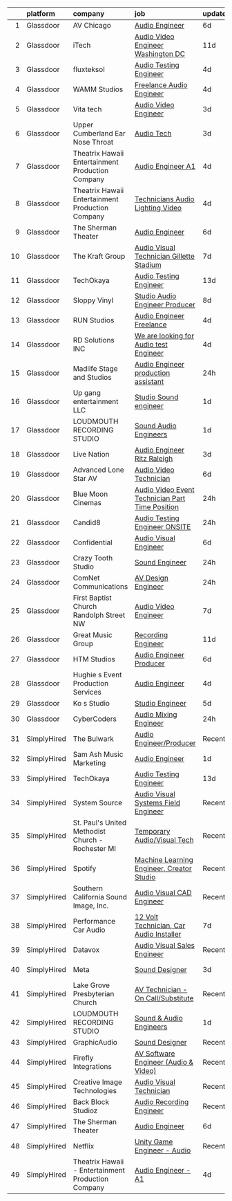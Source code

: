 

|    | platform    | company                                            | job                                                                                                                                                                                                                                                                                                                                                                                                                                                                                                                                                                                                                                                                                                                                                                                                                                                                                                                                                                                                                                                                                                                                                                                                                                                                                                                                                                          | update_time   | location            |
|---:|:------------|:---------------------------------------------------|:-----------------------------------------------------------------------------------------------------------------------------------------------------------------------------------------------------------------------------------------------------------------------------------------------------------------------------------------------------------------------------------------------------------------------------------------------------------------------------------------------------------------------------------------------------------------------------------------------------------------------------------------------------------------------------------------------------------------------------------------------------------------------------------------------------------------------------------------------------------------------------------------------------------------------------------------------------------------------------------------------------------------------------------------------------------------------------------------------------------------------------------------------------------------------------------------------------------------------------------------------------------------------------------------------------------------------------------------------------------------------------|:--------------|:--------------------|
|  1 | Glassdoor   | AV Chicago                                         | [Audio Engineer](https://www.glassdoor.com/partner/jobListing.htm?pos=114&ao=1136043&s=58&guid=00000182a56d493ba1b18c35ce418afe&src=GD_JOB_AD&t=SR&vt=w&cs=1_6886a398&cb=1660632779394&jobListingId=1008062929574&jrtk=3-0-1gaimqib6j47i801-1gaimqibpjiht800-663dc803e417c181-)                                                                                                                                                                                                                                                                                                                                                                                                                                                                                                                                                                                                                                                                                                                                                                                                                                                                                                                                                                                                                                                                                              | 6d            | Chicago, IL         |
|  2 | Glassdoor   | iTech                                              | [Audio Video Engineer  Washington DC](https://www.glassdoor.com/partner/jobListing.htm?pos=117&ao=1136043&s=58&guid=00000182a56d493ba1b18c35ce418afe&src=GD_JOB_AD&t=SR&vt=w&ea=1&cs=1_a5960ad6&cb=1660632779394&jobListingId=1008052959472&jrtk=3-0-1gaimqib6j47i801-1gaimqibpjiht800-d073909d3cc9c6f6-)                                                                                                                                                                                                                                                                                                                                                                                                                                                                                                                                                                                                                                                                                                                                                                                                                                                                                                                                                                                                                                                                    | 11d           | Washington, DC      |
|  3 | Glassdoor   | fluxteksol                                         | [Audio Testing Engineer](https://www.glassdoor.com/partner/jobListing.htm?pos=130&ao=1136043&s=58&guid=00000182a56d493ba1b18c35ce418afe&src=GD_JOB_AD&t=SR&vt=w&ea=1&cs=1_86d123ce&cb=1660632779395&jobListingId=1008067231113&jrtk=3-0-1gaimqib6j47i801-1gaimqibpjiht800-5fab774d30200aa6-)                                                                                                                                                                                                                                                                                                                                                                                                                                                                                                                                                                                                                                                                                                                                                                                                                                                                                                                                                                                                                                                                                 | 4d            | Sunnyvale, CA       |
|  4 | Glassdoor   | WAMM Studios                                       | [Freelance Audio Engineer](https://www.glassdoor.com/partner/jobListing.htm?pos=107&ao=1110586&s=58&guid=00000182a56d493ba1b18c35ce418afe&src=GD_JOB_AD&t=SR&vt=w&ea=1&cs=1_a0ec18bd&cb=1660632779393&jobListingId=1008067365291&cpc=F4EED0218A761C36&jrtk=3-0-1gaimqib6j47i801-1gaimqibpjiht800-d657a9ef852e62b3--6NYlbfkN0B5UHek4Qu0GfrF48bawCHVzesMaXJz4JkpY8HfpPPAspdR5i59XOVnnAnhjkOh00U-7-HEgoZJ68FMkxZkNqOGV7qwc_OKK6dhASTqENfFtyYIvr3bmZZfkpcnBt7QwvH5Kqn6VYhFiG5w_TLRJ_HBmD2n8E4mJer4jvRatD7Cy3Wc8mDb0-I7NwfvXqTZCaujI7Dj3Wj0Sqc76QbpE61UOHDha9a-BB97FWw0RuDaLeXcWxOaPx7l01eqj4REyWxkqVGJ-KdIBURPudBIZpljNM2mPfM44Rke24EXTsaC76W-aJt2NZrAeRdLj226zuglkVPNALoBIcz8QnZstlx_2Uo0tHBX8N8EkDlIbFN0n5pTjDgRo8INvN-osIsKd5fD5pqZS98gbrffEOxBhaWjtLs3A6K5csIw4RClGaVlH3auaeBg35JfLuNMl0_j5CjiuCEHeOQnVW40fRV2Ik2fv14pF60D6O3MQn57YxMX6CnIxxL0-peA4xfWZH19UpE%3D)                                                                                                                                                                                                                                                                                                                                                                                                                                                                                                            | 4d            | Jonesboro, GA       |
|  5 | Glassdoor   | Vita tech                                          | [Audio Video Engineer](https://www.glassdoor.com/partner/jobListing.htm?pos=119&ao=1136043&s=58&guid=00000182a56d493ba1b18c35ce418afe&src=GD_JOB_AD&t=SR&vt=w&ea=1&cs=1_a5c89974&cb=1660632779394&jobListingId=1008068858515&jrtk=3-0-1gaimqib6j47i801-1gaimqibpjiht800-d36b97d54bc2b10c-)                                                                                                                                                                                                                                                                                                                                                                                                                                                                                                                                                                                                                                                                                                                                                                                                                                                                                                                                                                                                                                                                                   | 3d            | Baltimore, MD       |
|  6 | Glassdoor   | Upper Cumberland Ear  Nose  Throat                 | [Audio Tech](https://www.glassdoor.com/partner/jobListing.htm?pos=123&ao=1136043&s=58&guid=00000182a56d493ba1b18c35ce418afe&src=GD_JOB_AD&t=SR&vt=w&ea=1&cs=1_0fa5dcd4&cb=1660632779394&jobListingId=1008068781771&jrtk=3-0-1gaimqib6j47i801-1gaimqibpjiht800-abd10aa6aa119218-)                                                                                                                                                                                                                                                                                                                                                                                                                                                                                                                                                                                                                                                                                                                                                                                                                                                                                                                                                                                                                                                                                             | 3d            | Cookeville, TN      |
|  7 | Glassdoor   | Theatrix Hawaii   Entertainment Production Company | [Audio Engineer   A1](https://www.glassdoor.com/partner/jobListing.htm?pos=105&ao=1110586&s=58&guid=00000182a56d493ba1b18c35ce418afe&src=GD_JOB_AD&t=SR&vt=w&ea=1&cs=1_38eb3e1a&cb=1660632779392&jobListingId=1008067224153&cpc=DE56C24FF6DEC286&jrtk=3-0-1gaimqib6j47i801-1gaimqibpjiht800-757c58be9d61983c--6NYlbfkN0B_hLmGZp1MR3sXDh5QAXuHMP_kdwFuHpvlURMpAtcV2blLL-WwqXdcUrlCqM5cfmajZTDLQ6WsdEzmxW4ClISkVEEnji6aU4csLscOAuj2FROULUG3Icwa8jyVCtjom7AO3r7Y1QpRVW1aU7LG_8zPn9BxdbJ4kYDKNKMo0nGxNN2L-DGRffl3nP76-ZDLxrj1E2U2kZJR9pnac33AVGiV7Rv1QKpqqM8gPoeQNXNk6TKmziuhlRWYV_mdHiVSkp3Lm9oM-9SbbrnWnuW9N6puuTOM9Zdkbr4ny8H-M28K_PeK-r3uT_TFJtsrdnDLBVwfq6zNdxaXCwu1a6eh9bN0cJG10VaC1qRGBcjPglMzRDUjAO1YwyEIRYXP0otarXq_iyHzpckw7H2bjReC-yIpuVSWrHIUSZySjYivtuHVlMp5oTqbVkUwf-xdF6f-B7U3yOwJk-b6B0MCWTglehRm_90b05X0xwqJL6fgpRa20B7F-GGTR-jWAMLuNVpJ5-Y%3D)                                                                                                                                                                                                                                                                                                                                                                                                                                                                                                                 | 4d            | Waipahu, HI         |
|  8 | Glassdoor   | Theatrix Hawaii   Entertainment Production Company | [Technicians   Audio  Lighting   Video](https://www.glassdoor.com/partner/jobListing.htm?pos=116&ao=1136043&s=58&guid=00000182a56d493ba1b18c35ce418afe&src=GD_JOB_AD&t=SR&vt=w&ea=1&cs=1_7ea3415e&cb=1660632779394&jobListingId=1008067353382&jrtk=3-0-1gaimqib6j47i801-1gaimqibpjiht800-e5f33e14756a8b80-)                                                                                                                                                                                                                                                                                                                                                                                                                                                                                                                                                                                                                                                                                                                                                                                                                                                                                                                                                                                                                                                                  | 4d            | Honolulu, HI        |
|  9 | Glassdoor   | The Sherman Theater                                | [Audio Engineer](https://www.glassdoor.com/partner/jobListing.htm?pos=110&ao=1136043&s=58&guid=00000182a56d493ba1b18c35ce418afe&src=GD_JOB_AD&t=SR&vt=w&ea=1&cs=1_21d8bf6d&cb=1660632779393&jobListingId=1008063171100&jrtk=3-0-1gaimqib6j47i801-1gaimqibpjiht800-0b91e98548f969fa-)                                                                                                                                                                                                                                                                                                                                                                                                                                                                                                                                                                                                                                                                                                                                                                                                                                                                                                                                                                                                                                                                                         | 6d            | Stroudsburg, PA     |
| 10 | Glassdoor   | The Kraft Group                                    | [Audio Visual Technician   Gillette Stadium](https://www.glassdoor.com/partner/jobListing.htm?pos=129&ao=1136043&s=58&guid=00000182a56d493ba1b18c35ce418afe&src=GD_JOB_AD&t=SR&vt=w&cs=1_629f9213&cb=1660632779395&jobListingId=1008060379455&jrtk=3-0-1gaimqib6j47i801-1gaimqibpjiht800-61d45a59facbc06f-)                                                                                                                                                                                                                                                                                                                                                                                                                                                                                                                                                                                                                                                                                                                                                                                                                                                                                                                                                                                                                                                                  | 7d            | Foxborough, MA      |
| 11 | Glassdoor   | TechOkaya                                          | [Audio Testing Engineer](https://www.glassdoor.com/partner/jobListing.htm?pos=118&ao=1136043&s=58&guid=00000182a56d493ba1b18c35ce418afe&src=GD_JOB_AD&t=SR&vt=w&ea=1&cs=1_5630256f&cb=1660632779394&jobListingId=1008047765878&jrtk=3-0-1gaimqib6j47i801-1gaimqibpjiht800-4aaedef2dbd25fac-)                                                                                                                                                                                                                                                                                                                                                                                                                                                                                                                                                                                                                                                                                                                                                                                                                                                                                                                                                                                                                                                                                 | 13d           | Sunnyvale, CA       |
| 12 | Glassdoor   | Sloppy Vinyl                                       | [Studio Audio Engineer Producer](https://www.glassdoor.com/partner/jobListing.htm?pos=112&ao=1136043&s=58&guid=00000182a56d493ba1b18c35ce418afe&src=GD_JOB_AD&t=SR&vt=w&ea=1&cs=1_bbd10acc&cb=1660632779394&jobListingId=1008058941149&jrtk=3-0-1gaimqib6j47i801-1gaimqibpjiht800-e48880e05b7ba1a4-)                                                                                                                                                                                                                                                                                                                                                                                                                                                                                                                                                                                                                                                                                                                                                                                                                                                                                                                                                                                                                                                                         | 8d            | Clifton, NJ         |
| 13 | Glassdoor   | RUN Studios                                        | [Audio Engineer   Freelance](https://www.glassdoor.com/partner/jobListing.htm?pos=120&ao=1136043&s=58&guid=00000182a56d493ba1b18c35ce418afe&src=GD_JOB_AD&t=SR&vt=w&cs=1_2f1749e9&cb=1660632779394&jobListingId=1008067515373&jrtk=3-0-1gaimqib6j47i801-1gaimqibpjiht800-12dbffc518bf72b9-)                                                                                                                                                                                                                                                                                                                                                                                                                                                                                                                                                                                                                                                                                                                                                                                                                                                                                                                                                                                                                                                                                  | 4d            | San Diego, CA       |
| 14 | Glassdoor   | RD Solutions INC                                   | [We are looking for Audio test Engineer](https://www.glassdoor.com/partner/jobListing.htm?pos=127&ao=1136043&s=58&guid=00000182a56d493ba1b18c35ce418afe&src=GD_JOB_AD&t=SR&vt=w&ea=1&cs=1_b2df70b5&cb=1660632779394&jobListingId=1008067132321&jrtk=3-0-1gaimqib6j47i801-1gaimqibpjiht800-2ea88481750394b4-)                                                                                                                                                                                                                                                                                                                                                                                                                                                                                                                                                                                                                                                                                                                                                                                                                                                                                                                                                                                                                                                                 | 4d            | Sunnyvale, CA       |
| 15 | Glassdoor   | Madlife Stage and Studios                          | [Audio Engineer  production assistant](https://www.glassdoor.com/partner/jobListing.htm?pos=128&ao=1136043&s=58&guid=00000182a56d493ba1b18c35ce418afe&src=GD_JOB_AD&t=SR&vt=w&ea=1&cs=1_ef1ebcdb&cb=1660632779395&jobListingId=1008072076549&jrtk=3-0-1gaimqib6j47i801-1gaimqibpjiht800-af732d2c15f72030-)                                                                                                                                                                                                                                                                                                                                                                                                                                                                                                                                                                                                                                                                                                                                                                                                                                                                                                                                                                                                                                                                   | 24h           | Woodstock, GA       |
| 16 | Glassdoor   | Up gang entertainment LLC                          | [Studio Sound engineer](https://www.glassdoor.com/partner/jobListing.htm?pos=106&ao=1110586&s=58&guid=00000182a56d493ba1b18c35ce418afe&src=GD_JOB_AD&t=SR&vt=w&ea=1&cs=1_7b84e055&cb=1660632779393&jobListingId=1008070154248&cpc=C3517E2410EFB392&jrtk=3-0-1gaimqib6j47i801-1gaimqibpjiht800-c0861b4815099cb3--6NYlbfkN0AY4guaBc_odNxnJHTncvfwFu86WvDwtbc_K-gSZc1x5KUyCNRpwyTyJ5U7UzaUWGkjnH7Hbk4J0cevU1D1L-QC3IS5_9-J6AGlqAvh6W4wsXzr00XD5BRSIuv_RdcsS0gDxgOSu_NgR7CenUsm81HHFckomowGnkb0fqZ95he6pWQaeab5f_-nN2YE9yZOGxBcXizeSr8ruG0ITn-eKrgi12jwJfvAQH2kHedA4IVqHfpW951lIxJAKblNWXpu0pVjR_uL29DYZ-6142IM21leCgSlqhuyQatr0K-9R5sqI7lGR7nOK6dVtMZWBWCFR2y7qFWW1mCJE-H9wvoP0ThXgpY4L0HElSRsapzqEEJy2oW7lP89GC6Q-AKCMNwMgqTtXcSttU4p_NgRxonCZRsI_PryaCiyZIVwCWn8EyGPfQ_izKx6k0QW1-rcvAQWeP9k5mpmWhL15UvusjMOG229CyPsQBauizzeRJcFzlDozoGTT3FGDWx7VsCcSSuH6Yk%3D)                                                                                                                                                                                                                                                                                                                                                                                                                                                                                                               | 1d            | Denver, CO          |
| 17 | Glassdoor   | LOUDMOUTH RECORDING STUDIO                         | [Sound   Audio Engineers](https://www.glassdoor.com/partner/jobListing.htm?pos=121&ao=1136043&s=58&guid=00000182a56d493ba1b18c35ce418afe&src=GD_JOB_AD&t=SR&vt=w&ea=1&cs=1_d36537e8&cb=1660632779394&jobListingId=1008070276907&jrtk=3-0-1gaimqib6j47i801-1gaimqibpjiht800-eb478c6bbd903257-)                                                                                                                                                                                                                                                                                                                                                                                                                                                                                                                                                                                                                                                                                                                                                                                                                                                                                                                                                                                                                                                                                | 1d            | Toledo, OH          |
| 18 | Glassdoor   | Live Nation                                        | [Audio Engineer   Ritz Raleigh](https://www.glassdoor.com/partner/jobListing.htm?pos=126&ao=1136043&s=58&guid=00000182a56d493ba1b18c35ce418afe&src=GD_JOB_AD&t=SR&vt=w&cs=1_e75fce34&cb=1660632779394&jobListingId=1008069042687&jrtk=3-0-1gaimqib6j47i801-1gaimqibpjiht800-8631470ac1702c27-)                                                                                                                                                                                                                                                                                                                                                                                                                                                                                                                                                                                                                                                                                                                                                                                                                                                                                                                                                                                                                                                                               | 3d            | Raleigh, NC         |
| 19 | Glassdoor   | Advanced Lone Star AV                              | [Audio Video Technician](https://www.glassdoor.com/partner/jobListing.htm?pos=115&ao=1136043&s=58&guid=00000182a56d493ba1b18c35ce418afe&src=GD_JOB_AD&t=SR&vt=w&ea=1&cs=1_4531b61c&cb=1660632779394&jobListingId=1008063523028&jrtk=3-0-1gaimqib6j47i801-1gaimqibpjiht800-553e5a1dcc786456-)                                                                                                                                                                                                                                                                                                                                                                                                                                                                                                                                                                                                                                                                                                                                                                                                                                                                                                                                                                                                                                                                                 | 6d            | Mansfield, TX       |
| 20 | Glassdoor   | Blue Moon Cinemas                                  | [Audio Video Event Technician  Part Time Position](https://www.glassdoor.com/partner/jobListing.htm?pos=125&ao=1136043&s=58&guid=00000182a56d493ba1b18c35ce418afe&src=GD_JOB_AD&t=SR&vt=w&ea=1&cs=1_0cef7806&cb=1660632779394&jobListingId=1008072901024&jrtk=3-0-1gaimqib6j47i801-1gaimqibpjiht800-9854e4ca13a3b2e6-)                                                                                                                                                                                                                                                                                                                                                                                                                                                                                                                                                                                                                                                                                                                                                                                                                                                                                                                                                                                                                                                       | 24h           | Austin, TX          |
| 21 | Glassdoor   | Candid8                                            | [Audio Testing Engineer ONSITE](https://www.glassdoor.com/partner/jobListing.htm?pos=111&ao=1136043&s=58&guid=00000182a56d493ba1b18c35ce418afe&src=GD_JOB_AD&t=SR&vt=w&ea=1&cs=1_89a09052&cb=1660632779394&jobListingId=1008072043126&jrtk=3-0-1gaimqib6j47i801-1gaimqibpjiht800-a0644f7d6f6efc15-)                                                                                                                                                                                                                                                                                                                                                                                                                                                                                                                                                                                                                                                                                                                                                                                                                                                                                                                                                                                                                                                                          | 24h           | Sunnyvale, CA       |
| 22 | Glassdoor   | Confidential                                       | [Audio Visual Engineer](https://www.glassdoor.com/partner/jobListing.htm?pos=103&ao=1110586&s=58&guid=00000182a56d493ba1b18c35ce418afe&src=GD_JOB_AD&t=SR&vt=w&ea=1&cs=1_52c21dee&cb=1660632779392&jobListingId=1008062904517&cpc=6BF42D0955AE9A34&jrtk=3-0-1gaimqib6j47i801-1gaimqibpjiht800-567ee4c891d83892--6NYlbfkN0CTwpytB5Ic6mepsrR0uM7Ax_C_brT6KwyC_6t4WJjhhEjd3-JudE3j_3VW-g3VyGsf3u9J_-qKVqAJ1BUVF6eOGcmk6PFZBYLLP2H8rzXXkmr-S8E3Mh0mhvQpPcEgsVMADoucsk0XILv5_axv6OeP1iL8_7eFpOj_jcwlIaDfVFHP0-DPt5uZ6G2BhTlSdpYXsJrdpe3hZmYmjOP_K7wNAk15a5aDxQuG4K-9YeuIVMli3FaJ3rirYFX1owB1WOoifgG8vV2gHcqhiXk43OdUR2p7xtUiYhCtrzcrOBbhRk1IOfE_8gLX-gSzbIORruFN18-Cnbzyt9_l1BsOidGZaw30opwKl9YvKAi3XvZU85qyn0MAxcOURJDExKMnEx8-Qio0M1c5EwvuKBZ1ir1HUYzt7ulircQeZbTBdZVCKSxtxoQn-W449_9YeRiLEKqUHVKIRgKhkR-2J7IzyVb2598Y4tbD5fvaMe3cgeP2A8A8cqwfGh1ZuWuD4Bm3Xtw%3D)                                                                                                                                                                                                                                                                                                                                                                                                                                                                                                               | 6d            | Fort Worth, TX      |
| 23 | Glassdoor   | Crazy Tooth Studio                                 | [Sound Engineer](https://www.glassdoor.com/partner/jobListing.htm?pos=124&ao=1136043&s=58&guid=00000182a56d493ba1b18c35ce418afe&src=GD_JOB_AD&t=SR&vt=w&ea=1&cs=1_0e6912e0&cb=1660632779394&jobListingId=1008072463616&jrtk=3-0-1gaimqib6j47i801-1gaimqibpjiht800-f5d2c4a718942a67-)                                                                                                                                                                                                                                                                                                                                                                                                                                                                                                                                                                                                                                                                                                                                                                                                                                                                                                                                                                                                                                                                                         | 24h           | Reno, NV            |
| 24 | Glassdoor   | ComNet Communications                              | [AV   Design Engineer](https://www.glassdoor.com/partner/jobListing.htm?pos=104&ao=1110586&s=58&guid=00000182a56d493ba1b18c35ce418afe&src=GD_JOB_AD&t=SR&vt=w&ea=1&cs=1_a0cdd272&cb=1660632779392&jobListingId=1008071601682&cpc=E521981D00147CE2&jrtk=3-0-1gaimqib6j47i801-1gaimqibpjiht800-84ed1ae582a44720--6NYlbfkN0Bh-aU8mxiIDb-38qBzYf4PzLp4mt1l9mJYbTdNPj85ZeXukclQZunAgZj5rPnmZHAfEAN9CJFh-aNyahcT5zwEy65WHoUeungm8kfr4DuvKi-3w1XTWIHmNXc_xQFgVskQhAsjTri5OuTYdVp53oDwblnjKx44GFN39Q6vcIZPDNjEye_DXUl4GvT0AsopreOVnrsZYlywhqn5ooVGXUdbeOvhkrKGMj9n-dPu8WnXk8HpcrqQKMr8bV2UQptehkiKyKrf6BOXuDKdMCL8haZlHpHwBxR7cb20R5nhsJmJdbByvzRm8JTsLg8EfBXLa4ST3IcvLJnpDOGvR1j9psYjJXKivW3PMZMVM7mt3E383x0DaFaTvMKNL-GP9qmakruO1qNqYvPj3pc_FPV7h5y5p2enAVmIxPLW040p9iB3SItf85Xg5sFRcv3PvIQGpvAE5bRSs0j4m7DAgowEtXkbsTWgIucmkOxCnhu4Da2wKoKU7Plcy-l43zc9zqjghPqsuFq9Cwfdfw%3D%3D)                                                                                                                                                                                                                                                                                                                                                                                                                                                                                                  | 24h           | Remote              |
| 25 | Glassdoor   | First Baptist Church  Randolph Street NW           | [Audio Video Engineer](https://www.glassdoor.com/partner/jobListing.htm?pos=122&ao=1136043&s=58&guid=00000182a56d493ba1b18c35ce418afe&src=GD_JOB_AD&t=SR&vt=w&ea=1&cs=1_65238d72&cb=1660632779394&jobListingId=1008060439486&jrtk=3-0-1gaimqib6j47i801-1gaimqibpjiht800-78f414e081676349-)                                                                                                                                                                                                                                                                                                                                                                                                                                                                                                                                                                                                                                                                                                                                                                                                                                                                                                                                                                                                                                                                                   | 7d            | Washington, DC      |
| 26 | Glassdoor   | Great Music Group                                  | [Recording Engineer](https://www.glassdoor.com/partner/jobListing.htm?pos=113&ao=1136043&s=58&guid=00000182a56d493ba1b18c35ce418afe&src=GD_JOB_AD&t=SR&vt=w&ea=1&cs=1_64953b2d&cb=1660632779394&jobListingId=1008053472141&jrtk=3-0-1gaimqib6j47i801-1gaimqibpjiht800-feae6516db0998b8-)                                                                                                                                                                                                                                                                                                                                                                                                                                                                                                                                                                                                                                                                                                                                                                                                                                                                                                                                                                                                                                                                                     | 11d           | Minneapolis, MN     |
| 27 | Glassdoor   | HTM Studios                                        | [Audio Engineer Producer](https://www.glassdoor.com/partner/jobListing.htm?pos=102&ao=1110586&s=58&guid=00000182a56d493ba1b18c35ce418afe&src=GD_JOB_AD&t=SR&vt=w&ea=1&cs=1_38aa4781&cb=1660632779392&jobListingId=1008063619521&cpc=AF8BC9077DDDE68D&jrtk=3-0-1gaimqib6j47i801-1gaimqibpjiht800-0dec2d4836b1de11--6NYlbfkN0CtwOkgDuej6vPfWODMxjOIyNEohQmdYMppGq8y8dOpBhDQGscm3dodbKVz4jiX1IL67KQBDqLBm5CSTQZqV8snccYItyolMSR3JtM3WF1I0reHcvayjVlXaYodr9_ZotvennqQshecNkkRECI35cpMZt8lZG7OYBm7VLQFpImeKGql615DMCd1sdobPA-8s_aI23_hgDvFEtjWJSJCDR0NXOwgEDXJkXYCg628YmN0BdwVJp9f-9yMsBtlQat-fizZX32lNa0XsWjs5OH108h9KxjT3GoufVAcPyZ-uyyOCeh7l_5JeddGqKuI9KX6ULQGO7Y3LLArGM7rKPt7xkGztUeK_SyO4AEcYlbCaR5CGfNIven3vcSZTcuw24Ds9iyYUN8rFUEvxPVEhDBQ55_qzMJ_K_P-ZLlHBTZ6wjo8Skmgs8NZZwvfbv-eoMHv_PP8tPs-h6-QfbQzc_zqfer3y9LcT375hnO_5lGXgWar5KFU5BMpgfD_DPYrdtv674hDWksdVX01xA%3D%3D)                                                                                                                                                                                                                                                                                                                                                                                                                                                                                               | 6d            | Reading, PA         |
| 28 | Glassdoor   | Hughie s Event Production Services                 | [Audio Engineer](https://www.glassdoor.com/partner/jobListing.htm?pos=108&ao=1110586&s=58&guid=00000182a56d493ba1b18c35ce418afe&src=GD_JOB_AD&t=SR&vt=w&ea=1&cs=1_e1f952c8&cb=1660632779393&jobListingId=1008067182650&cpc=217C45A42544DB93&jrtk=3-0-1gaimqib6j47i801-1gaimqibpjiht800-7905fb3b3d81144d--6NYlbfkN0BK9GXDcakwdiqmeo8o-2GvkYnmPkq7xevAHdeF_847qtfSM1x2zyy32kUID--vIFTfGF1QWCxvZXpX0ZIZY9GxSbCjuEZprLkMR9b0a3sRGQ0gwc7gVQo4N_18WizrAx6MrtSL1mCiyQCdIvMbMVKJvY9NdF7ffgqlJzlqQbJ5hSp-dWWq5jgfdmgm4jVIB3TbdAIELLUQnZrZ2J2eJGKofIA-PT-IYBpoqIn0vix1PR5PAxPbwCB50QBrDFXOyMsk8U4Y5i1Tt6cdv59tiCc8L_0fmBhhSFmzSfP0fNqwBP9AVti7-en17JpS_X55pQksdfgWKLLEt2zOldwVNO9YQ91U9WkhRAclSoTJpOLV6I00sN4hSadp8enME4Ox_3iyshdqTT8S13TGv80g34YFUbfiszfz7MkZK7Dcck9_5eK2Yppww8It2tz-_klz7fktoQY6yFqwpAaClx8vLY1-ombr0NTBkzP_h1PBW6cNP9s8bCDL6pqNuFvVmvDqLLU%3D)                                                                                                                                                                                                                                                                                                                                                                                                                                                                                                                      | 4d            | Pittsburgh, PA      |
| 29 | Glassdoor   | Ko s Studio                                        | [Studio Engineer](https://www.glassdoor.com/partner/jobListing.htm?pos=101&ao=1110586&s=58&guid=00000182a56d493ba1b18c35ce418afe&src=GD_JOB_AD&t=SR&vt=w&ea=1&cs=1_d250406e&cb=1660632779391&jobListingId=1008065298066&cpc=5AD91290C07BA34D&jrtk=3-0-1gaimqib6j47i801-1gaimqibpjiht800-9517627d9737fefc--6NYlbfkN0AtR68e5gWpPxoovZgA7Udo-dcymoK0NpHFMpIgh7LYzxnx6-6Z9vsWDvdp8PnvPkilldDko9tV2cduSCx9qIETmslaYoc_Hpop2ruPYyeGrxSfWtNYF8C_WPBF9fFNPFO783o3GtnC1bgV6zW1k6EJZxjv9Gh2WVd7vUSZ4GwE8qC_RYIqugTtkiqdKcS4JQUBHQgy-Qeur_pVCB6Q9inYkjvDFJgrPCQ2lqaG0_y0yQra6QpDbgXPuMu6qthLMRBsTgoIWvhCiHuyDgPpm9IaRfVO37QkXhiE_2xeYGb_gED3myEjlKXlilj5DYjXuHJU_ZiWWSEHKjXweWkpGltX-ICbfDQm0UHPHCGhxhbtaskVPo35aBSI9YJMOIx2BB-F4P0Aig36cZNg6tJ_Gmz6q32Z23S09WMZgFVbFRKVqpArGbMzjrE0xdbFZRsXlsx1KwUqCem7tjihiZXH0ax0n60WzEmJJZuNeVmYNpVAz6dCc4fIXokzF1NSyE3MPIjOeCZh4COjMw%3D%3D)                                                                                                                                                                                                                                                                                                                                                                                                                                                                                                       | 5d            | Clinton, IA         |
| 30 | Glassdoor   | CyberCoders                                        | [Audio Mixing Engineer](https://www.glassdoor.com/partner/jobListing.htm?pos=109&ao=1110586&s=58&guid=00000182a56d493ba1b18c35ce418afe&src=GD_JOB_AD&t=SR&vt=w&ea=1&cs=1_844342a1&cb=1660632779393&jobListingId=1008072528484&cpc=3BA4CE39D5B5DEF5&jrtk=3-0-1gaimqib6j47i801-1gaimqibpjiht800-4c579fda59ee31fd--6NYlbfkN0CpFJQzrgRR8WqXWK1qKKEqALWJw739KlKqr2H-MSI4eoBlI4EFrmor2FYZMP3muM1yR-0xa60PJpv2tMUzSPD6ShWIXYsZoREEsrBs65opT38J0CyQNofQUSUERixtcg60lccEo6aTPgkM7WomU0wQVf89MitNJVoVmHJgJkkHsR2cT8z4_1BolGhH6omrczebWcSsG0DIYMpzZrEoOMBb79-48E1mP9Jo2wavaeHG2r1QfbpKFtcJaRoGKHsGKWUZLf3lBtvk7VRmQB-uQ-GrkOSfAv_gKz5o1cm0Ewljs3L4d8hyuLxfxhOj0UIFp2tNHHdIj2poq0Wwkkrefp6JPqt-0z8If7wvKKLZA88lmGZsBc2o4iOt2QbUKSIKUargmMuwCCLYCk3QTFaTiVIH_bIfwXfLDG5s6_0KUxqPGNHjYiknA-GLt0l4TEMsy986VX2ydJ4w0vMV_ykl6p8GFs9U62vAWWL83f0dQzcXJ3kGnji4jctHV4Q7K-p3MYhHu9USrCbWpb0oQUxmr1msrLCIitTGRWPhDDEMOZM6k0KT6LbrUQLXqgkOmlBcssf_dBYOdhZQuOMxsKUp5TI9_ZizSNtgJMcy42ysUV_DR_sFl99iplnjYZgZ76-__rJN6jKIyrKYs7g2eGgQucnVr1N8_aQHZu6Dv9TxpKR85EO6_DboFdMWT0eL8C0uckVJv8gTFoAYs8sIQm9oIX9JSW-8MagWqJtNh2aWfN4KPs8DkLJ-J9KqVQ7zhReENKdaTTpZhliajxKU80XaEXxxjQz7ara9jfQU-kOvW5hT4cwxKSF2YxnWAiMcboZ5cdQnL4ACgqZpfWhm_MdKcbAamOFVZp0HT8LntFyMWKPileiyU-QQWiQSTgfeJlfyLAzd5Idvk5nZk6TkPOo-XS9_gSQRSVHzoouPgllGlEVbHR40WTCC1jW2s_2x2z1Ro1zkwjRD8ccVgUXK9ReZpSpARISkYF6IrnXQ5EnNdAIpTQ%3D%3D) | 24h           | Los Angeles, CA     |
| 31 | SimplyHired | The Bulwark                                        | [Audio Engineer/Producer](https://www.simplyhired.com/job/n_62sdMl_VyX80lOQG59KPB-afVH60nnAEc0ODDMsv6ZadDCgjjCcg?q=audio+engineer)                                                                                                                                                                                                                                                                                                                                                                                                                                                                                                                                                                                                                                                                                                                                                                                                                                                                                                                                                                                                                                                                                                                                                                                                                                           | Recently      | Remote              |
| 32 | SimplyHired | Sam Ash Music Marketing                            | [Audio Engineer](https://www.simplyhired.com/job/_VQTVTI41kXt4Raa-d6k28q2McKU7uVoKTynVQuue533PXzP_aNVyA?q=audio+engineer)                                                                                                                                                                                                                                                                                                                                                                                                                                                                                                                                                                                                                                                                                                                                                                                                                                                                                                                                                                                                                                                                                                                                                                                                                                                    | 1d            | Hicksville, NY      |
| 33 | SimplyHired | TechOkaya                                          | [Audio Testing Engineer](https://www.simplyhired.com/job/vmiYxI2L5qx8DBg9_OyCDaEuRA41DV9A_eGoMgA4r--YsBUZCr-F8A?q=audio+engineer)                                                                                                                                                                                                                                                                                                                                                                                                                                                                                                                                                                                                                                                                                                                                                                                                                                                                                                                                                                                                                                                                                                                                                                                                                                            | 13d           | Sunnyvale, CA       |
| 34 | SimplyHired | System Source                                      | [Audio Visual Systems Field Engineer](https://www.simplyhired.com/job/xVBqUv_Jb7WJWKXZWvKMDvPPRs-yjpNF3jAs9pIqje1SIoBa9tk9Yw?q=audio+engineer)                                                                                                                                                                                                                                                                                                                                                                                                                                                                                                                                                                                                                                                                                                                                                                                                                                                                                                                                                                                                                                                                                                                                                                                                                               | Recently      | Hunt Valley, MD     |
| 35 | SimplyHired | St. Paul's United Methodist Church - Rochester MI  | [Temporary Audio/Visual Tech](https://www.simplyhired.com/job/WAFX008LbJzbRenSO56y11z9QnMNfcvg6JUJvY0fdW0ctNG8ChqHrA?q=audio+engineer)                                                                                                                                                                                                                                                                                                                                                                                                                                                                                                                                                                                                                                                                                                                                                                                                                                                                                                                                                                                                                                                                                                                                                                                                                                       | Recently      | Rochester, MI       |
| 36 | SimplyHired | Spotify                                            | [Machine Learning Engineer, Creator Studio](https://www.simplyhired.com/job/bnNu0vH-gWzF7ZFA5MauF5HRIsdYKtxYS3Nir7I-kqV0Thsa5RU5LA?q=audio+engineer)                                                                                                                                                                                                                                                                                                                                                                                                                                                                                                                                                                                                                                                                                                                                                                                                                                                                                                                                                                                                                                                                                                                                                                                                                         | Recently      | New York, NY        |
| 37 | SimplyHired | Southern California Sound Image, Inc.              | [Audio Visual CAD Engineer](https://www.simplyhired.com/job/UaxcRdhRGdmOAGiWb_wO0UELY0KdUzOFo6vjNi4JxF33Kiep0exO7Q?q=audio+engineer)                                                                                                                                                                                                                                                                                                                                                                                                                                                                                                                                                                                                                                                                                                                                                                                                                                                                                                                                                                                                                                                                                                                                                                                                                                         | Recently      | Escondido, CA       |
| 38 | SimplyHired | Performance Car Audio                              | [12 Volt Technician, Car Audio Installer](https://www.simplyhired.com/job/FCLr42_eBygqscEs778viE_OPMXK5QW6-NcoHqS86oLQGC1DpTuzMQ?q=audio+engineer)                                                                                                                                                                                                                                                                                                                                                                                                                                                                                                                                                                                                                                                                                                                                                                                                                                                                                                                                                                                                                                                                                                                                                                                                                           | 7d            | Beaumont, TX        |
| 39 | SimplyHired | Datavox                                            | [Audio Visual Sales Engineer](https://www.simplyhired.com/job/cVEd-_qo6mmYlTFlou5wkgk2fjPxw0ZPy4nrfphR8WyZnUEIsrCDrQ?q=audio+engineer)                                                                                                                                                                                                                                                                                                                                                                                                                                                                                                                                                                                                                                                                                                                                                                                                                                                                                                                                                                                                                                                                                                                                                                                                                                       | Recently      | Houston, TX         |
| 40 | SimplyHired | Meta                                               | [Sound Designer](https://www.simplyhired.com/job/B9jC5ZTtxgxvAo0pHZYEFQSV4L3HIbn0ieWkkGRZxYJtVOoKOsaAXg?q=audio+engineer)                                                                                                                                                                                                                                                                                                                                                                                                                                                                                                                                                                                                                                                                                                                                                                                                                                                                                                                                                                                                                                                                                                                                                                                                                                                    | 3d            | Remote +3 locations |
| 41 | SimplyHired | Lake Grove Presbyterian Church                     | [AV Technician - On Call/Substitute](https://www.simplyhired.com/job/tb9Lp_96v5nuqnhe0ZYtbeKN6hRlb-jVRHz1dLdsFAKeVM_Axvfv9Q?q=audio+engineer)                                                                                                                                                                                                                                                                                                                                                                                                                                                                                                                                                                                                                                                                                                                                                                                                                                                                                                                                                                                                                                                                                                                                                                                                                                | Recently      | Lake Oswego, OR     |
| 42 | SimplyHired | LOUDMOUTH RECORDING STUDIO                         | [Sound & Audio Engineers](https://www.simplyhired.com/job/xA25V1ofvMjGjpe2aEwo8colLygUzCk8R_x7xKxntG0PMNxait0ltg?q=audio+engineer)                                                                                                                                                                                                                                                                                                                                                                                                                                                                                                                                                                                                                                                                                                                                                                                                                                                                                                                                                                                                                                                                                                                                                                                                                                           | 1d            | Toledo, OH          |
| 43 | SimplyHired | GraphicAudio                                       | [Sound Designer](https://www.simplyhired.com/job/tpxG3u0VMzCKteQYdKolpCqGoSBv-BSP6-ugLnAgXYs5lOtcbAckwg?q=audio+engineer)                                                                                                                                                                                                                                                                                                                                                                                                                                                                                                                                                                                                                                                                                                                                                                                                                                                                                                                                                                                                                                                                                                                                                                                                                                                    | Recently      | Remote              |
| 44 | SimplyHired | Firefly Integrations                               | [AV Software Engineer (Audio & Video)](https://www.simplyhired.com/job/H21sGvOcfz9_B2NPPZzRFe3MlXiiyOeETTTJKoxPpVDVydl3IWmP_Q?q=audio+engineer)                                                                                                                                                                                                                                                                                                                                                                                                                                                                                                                                                                                                                                                                                                                                                                                                                                                                                                                                                                                                                                                                                                                                                                                                                              | Recently      | Middlebury, IN      |
| 45 | SimplyHired | Creative Image Technologies                        | [Audio Visual Technician](https://www.simplyhired.com/job/atreEkq0g7SkSRHLP5XSG8qcgYXzGfzZejT-kHOzp7aTP1_r2wNX0Q?q=audio+engineer)                                                                                                                                                                                                                                                                                                                                                                                                                                                                                                                                                                                                                                                                                                                                                                                                                                                                                                                                                                                                                                                                                                                                                                                                                                           | Recently      | Shelbyville, KY     |
| 46 | SimplyHired | Back Block Studioz                                 | [Audio Recording Engineer](https://www.simplyhired.com/job/E9XdZFKsyLlrdKyh6J-3JnfGN4AMgI_FHBRoNBcxLpMc2m4WcPty4w?q=audio+engineer)                                                                                                                                                                                                                                                                                                                                                                                                                                                                                                                                                                                                                                                                                                                                                                                                                                                                                                                                                                                                                                                                                                                                                                                                                                          | Recently      | Brooklyn, NY        |
| 47 | SimplyHired | The Sherman Theater                                | [Audio Engineer](https://www.simplyhired.com/job/CwAPlwUa2WfqHZLEwQoka4myXbxvsJaWb0KJcsFWUHAOx-_OGNcjcg?q=audio+engineer)                                                                                                                                                                                                                                                                                                                                                                                                                                                                                                                                                                                                                                                                                                                                                                                                                                                                                                                                                                                                                                                                                                                                                                                                                                                    | 6d            | Stroudsburg, PA     |
| 48 | SimplyHired | Netflix                                            | [Unity Game Engineer - Audio](https://www.simplyhired.com/job/ELEu16njbw4eoM7hZqdqom0db5Eja9t4pkcqX1CQallZHl4yUsY02g?q=audio+engineer)                                                                                                                                                                                                                                                                                                                                                                                                                                                                                                                                                                                                                                                                                                                                                                                                                                                                                                                                                                                                                                                                                                                                                                                                                                       | Recently      | Remote              |
| 49 | SimplyHired | Theatrix Hawaii - Entertainment Production Company | [Audio Engineer - A1](https://www.simplyhired.com/job/cPttMuQEE8MWurDn3vHFHzHGr5s7DOKCN8FhN1kvCWSq5yqXIpnAnA?q=audio+engineer)                                                                                                                                                                                                                                                                                                                                                                                                                                                                                                                                                                                                                                                                                                                                                                                                                                                                                                                                                                                                                                                                                                                                                                                                                                               | 4d            | Waipahu, HI         |